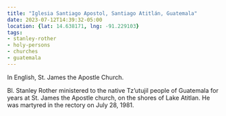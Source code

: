 ```yaml
---
title: "Iglesia Santiago Apostol, Santiago Atitlán, Guatemala"
date: 2023-07-12T14:39:32-05:00
location: {lat: 14.638171, lng: -91.229103}
tags:
- stanley-rother
- holy-persons
- churches
- guatemala
---
```


In English, St. James the Apostle Church.

Bl. Stanley Rother ministered to the native Tzʼutujil people of Guatemala for years at St. James the Apostle church, on the shores of Lake Atitlan.  He was martyred in the rectory on July 28, 1981.

